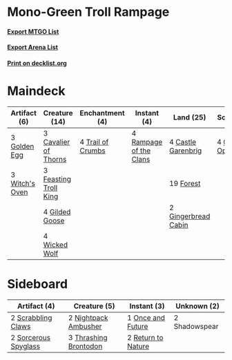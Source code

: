 # Mono-Green Troll Rampage

#### [Export MTGO List](../collection/Mono-Green%20Troll%20Rampage/Mono-Green%20Troll%20Rampage.txt)
#### [Export Arena List](../collection/Mono-Green%20Troll%20Rampage/Mono-Green%20Troll%20Rampage_arena.txt)
#### [Print on decklist.org](http://decklist.org/?deckmain=4%09Castle%20Garenbrig%0A3%09Cavalier%20of%20Thorns%0A3%09Feasting%20Troll%20King%0A19%09Forest%0A4%09Giant%20Opportunity%0A4%09Gilded%20Goose%0A2%09Gingerbread%20Cabin%0A3%09Golden%20Egg%0A4%09Rampage%20of%20the%20Clans%0A4%09Trail%20of%20Crumbs%0A4%09Wicked%20Wolf%0A3%09Witch's%20Oven%0A3%09Wolfwillow%20Haven&deckside=2%09Nightpack%20Ambusher%0A1%09Once%20and%20Future%0A2%09Return%20to%20Nature%0A2%09Scrabbling%20Claws%0A2%09Shadowspear%0A2%09Sorcerous%20Spyglass%0A3%09Thrashing%20Brontodon)
# Maindeck

|                                      Artifact (6)                                       |                                         Creature (14)                                          |                                      Enchantment (4)                                       |                                           Instant (4)                                           |                                          Land (25)                                           |                                         Sorcery (4)                                          |   Unknown (3)    |
|-----------------------------------------------------------------------------------------|------------------------------------------------------------------------------------------------|--------------------------------------------------------------------------------------------|-------------------------------------------------------------------------------------------------|----------------------------------------------------------------------------------------------|----------------------------------------------------------------------------------------------|------------------|
|3 [Golden Egg](http://gatherer.wizards.com/Pages/Card/Details.aspx?multiverseid=473182)  |3 [Cavalier of Thorns](http://gatherer.wizards.com/Pages/Card/Details.aspx?multiverseid=466921) |4 [Trail of Crumbs](http://gatherer.wizards.com/Pages/Card/Details.aspx?multiverseid=473141)|4 [Rampage of the Clans](http://gatherer.wizards.com/Pages/Card/Details.aspx?multiverseid=457278)|4 [Castle Garenbrig](http://gatherer.wizards.com/Pages/Card/Details.aspx?multiverseid=473202) |4 [Giant Opportunity](http://gatherer.wizards.com/Pages/Card/Details.aspx?multiverseid=473121)|3 Wolfwillow Haven|
|3 [Witch's Oven](http://gatherer.wizards.com/Pages/Card/Details.aspx?multiverseid=473199)|3 [Feasting Troll King](http://gatherer.wizards.com/Pages/Card/Details.aspx?multiverseid=473114)|                                                                                            |                                                                                                 |19 [Forest](http://gatherer.wizards.com/Pages/Card/Details.aspx?multiverseid=439860)          |                                                                                              |                  |
|                                                                                         |4 [Gilded Goose](http://gatherer.wizards.com/Pages/Card/Details.aspx?multiverseid=473122)       |                                                                                            |                                                                                                 |2 [Gingerbread Cabin](http://gatherer.wizards.com/Pages/Card/Details.aspx?multiverseid=473207)|                                                                                              |                  |
|                                                                                         |4 [Wicked Wolf](http://gatherer.wizards.com/Pages/Card/Details.aspx?multiverseid=473143)        |                                                                                            |                                                                                                 |                                                                                              |                                                                                              |                  |


# Sideboard

|                                         Artifact (4)                                          |                                          Creature (5)                                          |                                         Instant (3)                                         | Unknown (2) |
|-----------------------------------------------------------------------------------------------|------------------------------------------------------------------------------------------------|---------------------------------------------------------------------------------------------|-------------|
|2 [Scrabbling Claws](http://gatherer.wizards.com/Pages/Card/Details.aspx?multiverseid=451173)  |2 [Nightpack Ambusher](http://gatherer.wizards.com/Pages/Card/Details.aspx?multiverseid=466939) |1 [Once and Future](http://gatherer.wizards.com/Pages/Card/Details.aspx?multiverseid=473130) |2 Shadowspear|
|2 [Sorcerous Spyglass](http://gatherer.wizards.com/Pages/Card/Details.aspx?multiverseid=435407)|3 [Thrashing Brontodon](http://gatherer.wizards.com/Pages/Card/Details.aspx?multiverseid=456570)|2 [Return to Nature](http://gatherer.wizards.com/Pages/Card/Details.aspx?multiverseid=461102)|             |

